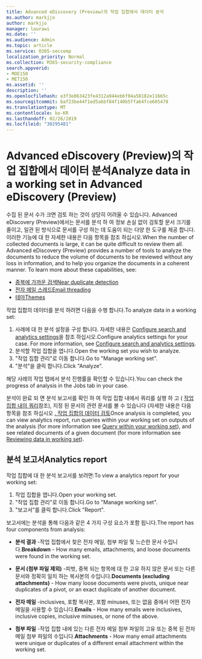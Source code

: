 ```yaml
---
title: Advanced eDiscovery (Preview)의 작업 집합에서 데이터 분석
ms.author: markjjo
author: markjjo
manager: laurawi
ms.date: ''
ms.audience: Admin
ms.topic: article
ms.service: O365-seccomp
localization_priority: Normal
ms.collection: M365-security-compliance
search.appverid:
- MOE150
- MET150
ms.assetid: ''
description: ''
ms.openlocfilehash: e3f3e863423fe4312a944eb6f04a58182e11665c
ms.sourcegitcommit: baf23be44f1ed5abbf84f140b5ffa64fce605478
ms.translationtype: MT
ms.contentlocale: ko-KR
ms.lasthandoff: 02/26/2019
ms.locfileid: "30295481"
---
```

# <a name="analyze-data-in-a-working-set-in-advanced-ediscovery-preview"></a><span data-ttu-id="75823-102">Advanced eDiscovery (Preview)의 작업 집합에서 데이터 분석</span><span class="sxs-lookup"><span data-stu-id="75823-102">Analyze data in a working set in Advanced eDiscovery (Preview)</span></span>

<span data-ttu-id="75823-p101">수집 된 문서 수가 크면 검토 하는 것이 상당히 어려울 수 있습니다. Advanced eDiscovery (Preview)에서는 문서를 분석 하 여 정보 손실 없이 검토할 문서 크기를 줄이고, 일관 된 방식으로 문서를 구성 하는 데 도움이 되는 다양 한 도구를 제공 합니다. 이러한 기능에 대 한 자세한 내용은 다음 항목을 참조 하십시오.</span><span class="sxs-lookup"><span data-stu-id="75823-p101">When the number of collected documents is large, it can be quite difficult to review them all. Advanced eDiscovery (Preview) provides a number of tools to analyze the documents to reduce the volume of documents to be reviewed without any loss in information, and to help you organize the documents in a coherent manner. To learn more about these capabilities, see:</span></span>

- [<span data-ttu-id="75823-106">중복에 가까운 검색</span><span class="sxs-lookup"><span data-stu-id="75823-106">Near duplicate detection</span></span>](near-duplicates.md)
- [<span data-ttu-id="75823-107">전자 메일 스레드</span><span class="sxs-lookup"><span data-stu-id="75823-107">Email threading</span></span>](email-threading.md)
- [<span data-ttu-id="75823-108">테마</span><span class="sxs-lookup"><span data-stu-id="75823-108">Themes</span></span>](themes.md)

<span data-ttu-id="75823-109">작업 집합의 데이터를 분석 하려면 다음을 수행 합니다.</span><span class="sxs-lookup"><span data-stu-id="75823-109">To analyze data in a working set:</span></span>

1. <span data-ttu-id="75823-p102">사례에 대 한 분석 설정을 구성 합니다. 자세한 내용은 [Configure search and analytics settings](configure-search-analytics-settings.md)을 참조 하십시오.</span><span class="sxs-lookup"><span data-stu-id="75823-p102">Configure analytics settings for your case. For more information, see [Configure search and analytics settings](configure-search-analytics-settings.md).</span></span>
2. <span data-ttu-id="75823-112">분석할 작업 집합을 엽니다.</span><span class="sxs-lookup"><span data-stu-id="75823-112">Open the working set you wish to analyze.</span></span>
3. <span data-ttu-id="75823-113">"작업 집합 관리"로 이동 합니다.</span><span class="sxs-lookup"><span data-stu-id="75823-113">Go to "Manage working set".</span></span>
4. <span data-ttu-id="75823-114">"분석"을 클릭 합니다.</span><span class="sxs-lookup"><span data-stu-id="75823-114">Click "Analyze".</span></span>

<span data-ttu-id="75823-115">해당 사례의 작업 탭에서 분석 진행률을 확인할 수 있습니다.</span><span class="sxs-lookup"><span data-stu-id="75823-115">You can check the progress of analysis in the Jobs tab in your case.</span></span>

 <span data-ttu-id="75823-116">분석이 완료 되 면 분석 보고서를 확인 하 여 작업 집합 내에서 쿼리를 실행 하 고 ( [작업 집합 내의 쿼리](working-set-search.md)참조), 지정 된 문서의 관련 문서를 볼 수 있습니다 (자세한 내용은 다음 항목을 참조 하십시오 [. 작업 집합의 데이터 검토](reviewing-data-in-working-set.md)</span><span class="sxs-lookup"><span data-stu-id="75823-116">Once analysis is completed, you can view analytics report, run queries within your working set on outputs of the analysis (for more information see [Query within your working set](working-set-search.md)), and see related documents of a given document (for more information see [Reviewing data in working set](reviewing-data-in-working-set.md)).</span></span>

## <a name="analytics-report"></a><span data-ttu-id="75823-117">분석 보고서</span><span class="sxs-lookup"><span data-stu-id="75823-117">Analytics report</span></span>

<span data-ttu-id="75823-118">작업 집합에 대 한 분석 보고서를 보려면:</span><span class="sxs-lookup"><span data-stu-id="75823-118">To view a analytics report for your working set:</span></span>

1. <span data-ttu-id="75823-119">작업 집합을 엽니다.</span><span class="sxs-lookup"><span data-stu-id="75823-119">Open your working set.</span></span>
2. <span data-ttu-id="75823-120">"작업 집합 관리"로 이동 합니다.</span><span class="sxs-lookup"><span data-stu-id="75823-120">Go to "Manage working set".</span></span>
3. <span data-ttu-id="75823-121">"보고서"를 클릭 합니다.</span><span class="sxs-lookup"><span data-stu-id="75823-121">Click "Report".</span></span>

<span data-ttu-id="75823-122">보고서에는 분석을 통해 다음과 같은 4 가지 구성 요소가 포함 됩니다.</span><span class="sxs-lookup"><span data-stu-id="75823-122">The report has four components from analysis:</span></span>

- <span data-ttu-id="75823-123">**분석 결과** -작업 집합에서 찾은 전자 메일, 첨부 파일 및 느슨한 문서 수입니다.</span><span class="sxs-lookup"><span data-stu-id="75823-123">**Breakdown** - How many emails, attachments, and loose documents were found in the working set.</span></span>

- <span data-ttu-id="75823-124">**문서 (첨부 파일 제외)** -피벗, 중복 되는 항목에 대 한 고유 하지 않은 문서 또는 다른 문서와 정확히 일치 하는 복사본의 수입니다.</span><span class="sxs-lookup"><span data-stu-id="75823-124">**Documents (excluding attachments)** - How many loose documents were pivots, unique near duplicates of a pivot, or an exact duplicate of another document.</span></span>

- <span data-ttu-id="75823-125">**전자 메일** -inclusives, 포함 복사본, 포함 minuses, 또는 없음 중에서 어떤 전자 메일을 사용할 수 있습니다.</span><span class="sxs-lookup"><span data-stu-id="75823-125">**Emails** - How many emails were inclusives, inclusive copies, inclusive minuses, or none of the above.</span></span>

- <span data-ttu-id="75823-126">**첨부 파일** -작업 집합 내에 있는 다른 전자 메일 첨부 파일의 고유 또는 중복 된 전자 메일 첨부 파일의 수입니다.</span><span class="sxs-lookup"><span data-stu-id="75823-126">**Attachments** - How many email attachments were unique or duplicates of a different email attachment within the working set.</span></span>